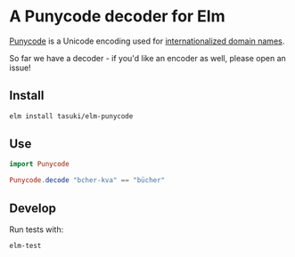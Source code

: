 # A Punycode decoder for Elm

[Punycode](https://en.wikipedia.org/wiki/Punycode) is a Unicode encoding used for [internationalized domain names](https://en.wikipedia.org/wiki/Internationalized_domain_name).

So far we have a decoder - if you'd like an encoder as well, please open an issue!

## Install

```bash
elm install tasuki/elm-punycode
```

## Use

```elm
import Punycode

Punycode.decode "bcher-kva" == "bücher"
```

## Develop

Run tests with:

```bash
elm-test
```
